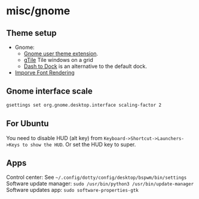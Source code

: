 # misc/gnome

## Theme setup

- Gnome:
  - [Gnome user theme extension](https://extensions.gnome.org/extension/19/user-themes/).
  - [gTile](https://extensions.gnome.org/extension/28/gtile/) Tile windows on a grid
  - [Dash to Dock](https://extensions.gnome.org/extension/307/dash-to-dock/) is an alternative to the default dock.
- [Imporve Font Rendering](https://wiki.manjaro.org/index.php?title=Improve_Font_Rendering)

## Gnome interface scale

```sh
gsettings set org.gnome.desktop.interface scaling-factor 2
```

## For Ubuntu

You need to disable HUD (alt key) from `Keyboard->Shortcut->Launchers->Keys to show the HUD`. Or set the HUD key to
super.

## Apps

Control center: See `~/.config/dotty/config/desktop/bspwm/bin/settings` Software update manager:
`sudo /usr/bin/python3 /usr/bin/update-manager` Software updates app: `sudo software-properties-gtk`
